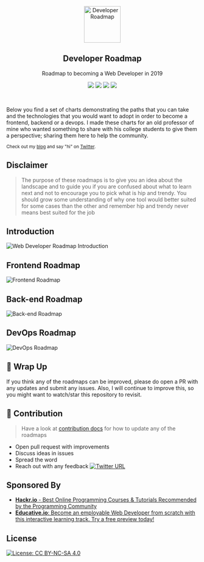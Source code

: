 <p align="center">
  <a href="http://github.com/kamranahmedse/developer-roadmap">
    <img src="https://i.imgur.com/Uid1O3A.png" alt="Developer Roadmap" width="96" height="96">
  </a>
  <h2 align="center">Developer Roadmap</h2>
  <p align="center">Roadmap to becoming a Web Developer in 2019</p>
  <p align="center">
    <a href="https://github.com/kamranahmedse/developer-roadmap#-introduction"><img src="https://img.shields.io/badge/Roadmap-2019-yellowgreen.svg"/></a>
          <a href="https://github.com/kamranahmedse/developer-roadmap/releases"><img src="https://img.shields.io/badge/Roadmaps-Past-yellow.svg"/></a>
      <a href="https://twitter.com/home?status=Developer%20Roadmap%20by%20%40kamranahmedse%20http%3A//github.com/kamranahmedse/developer-roadmap"><img src="https://img.shields.io/badge/twitter-tweet-blue.svg"/></a>
<a href="https://twitter.com/kamranahmedse"><img src="https://img.shields.io/badge/feedback-@kamranahmedse-blue.svg" /></a>
  </p>
  <br>
</p>

Below you find a set of charts demonstrating the paths that you can take and the technologies that you would want to adopt in order to become a frontend, backend or a devops. I made these charts for an old professor of mine who wanted something to share with his college students to give them a perspective; sharing them here to help the community.

<sub>Check out my [blog](http://kamranahmed.info) and say "hi" on [Twitter](https://twitter.com/kamranahmedse).</sub>

## Disclaimer
> The purpose of these roadmaps is to give you an idea about the landscape and to guide you if you are confused about what to learn next and not to encourage you to pick what is hip and trendy. You should grow some understanding of why one tool would better suited for some cases than the other and remember hip and trendy never means best suited for the job

## Introduction

![Web Developer Roadmap Introduction](./images/intro.png)

## Frontend Roadmap

![Frontend Roadmap](./images/frontend.png)

## Back-end Roadmap

![Back-end Roadmap](./images/backend.png)

## DevOps Roadmap

![DevOps Roadmap](./images/devops.png)

## 🚦 Wrap Up

If you think any of the roadmaps can be improved, please do open a PR with any updates and submit any issues. Also, I will continue to improve this, so you might want to watch/star this repository to revisit.

## 🙌 Contribution

> Have a look at [contribution docs](./contributing.md) for how to update any of the roadmaps

- Open pull request with improvements
- Discuss ideas in issues
- Spread the word
- Reach out with any feedback [![Twitter URL](https://img.shields.io/twitter/url/https/twitter.com/kamranahmedse.svg?style=social&label=Follow%20%40kamranahmedse)](https://twitter.com/kamranahmedse)

## Sponsored By	

 - [**Hackr.io** - Best Online Programming Courses & Tutorials Recommended by the Programming Community](https://hackr.io)
 - [**Educative.io**: Become an employable Web Developer from scratch with this interactive learning track. Try a free preview today!](https://www.educative.io/track/beginning-front-end-developer)
 
## License

[![License: CC BY-NC-SA 4.0](https://img.shields.io/badge/License-CC%20BY--NC--SA%204.0-lightgrey.svg)](https://creativecommons.org/licenses/by-nc-sa/4.0/)
